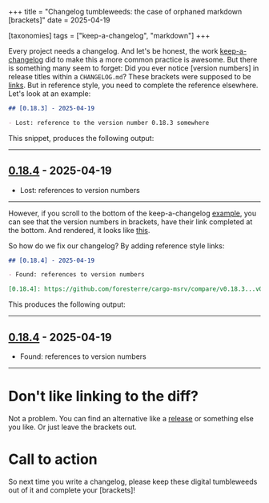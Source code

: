 +++
title = "Changelog tumbleweeds: the case of orphaned markdown [brackets]"
date = 2025-04-19

[taxonomies]
tags = ["keep-a-changelog", "markdown"]
+++

Every project needs a changelog. And let's be honest, the work [keep-a-changelog](https://keepachangelog.com/en/1.1.0/) did to make this a more common practice is awesome. But there is something many seem to forget: Did you ever notice [version numbers] in release titles within a `CHANGELOG.md`? These brackets were supposed to be [links](https://www.markdownguide.org/basic-syntax/#reference-style-links). But in reference style, you need to complete the reference elsewhere. Let's look at an example:

```markdown
## [0.18.3] - 2025-04-19

- Lost: reference to the version number 0.18.3 somewhere
```

This snippet, produces the following output:

---

## [0.18.4] - 2025-04-19

- Lost: references to version numbers

---

However, if you scroll to the bottom of the keep-a-changelog [example](https://raw.githubusercontent.com/olivierlacan/keep-a-changelog/refs/heads/main/CHANGELOG.md), you can see that the version numbers in brackets, have their link completed at the bottom. And rendered, it looks like [this](https://github.com/olivierlacan/keep-a-changelog/blob/main/CHANGELOG.md).

So how do we fix our changelog? By adding reference style links:

```markdown
## [0.18.4] - 2025-04-19

- Found: references to version numbers

[0.18.4]: https://github.com/foresterre/cargo-msrv/compare/v0.18.3...v0.18.4
```

This produces the following output:

---
## [0.18.4] - 2025-04-19

- Found: references to version numbers

[0.18.4]: https://github.com/foresterre/cargo-msrv/compare/v0.18.3...v0.18.4
---

# Don't like linking to the diff?

Not a problem. You can find an alternative like a [release](https://github.com/foresterre/cargo-msrv/releases/tag/v0.18.4) or something else you like. Or just leave the brackets out.

# Call to action

So next time you write a changelog, please keep these digital tumbleweeds out of it and complete your [brackets]!